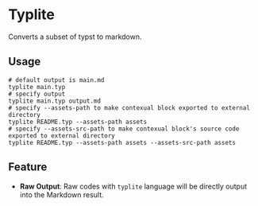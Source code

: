 # Typlite

Converts a subset of typst to markdown.

## Usage

```shell
# default output is main.md
typlite main.typ
# specify output
typlite main.typ output.md
# specify --assets-path to make contexual block exported to external directory
typlite README.typ --assets-path assets
# specify --assets-src-path to make contexual block's source code exported to external directory
typlite README.typ --assets-path assets --assets-src-path assets
```

## Feature

- **Raw Output**: Raw codes with `typlite` language will be directly output into the Markdown result.
